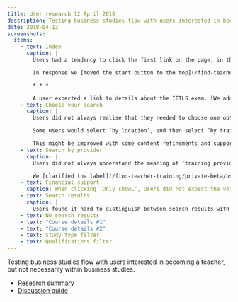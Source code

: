 ```yaml
---
title: User research 12 April 2018
description: Testing business studies flow with users interested in becoming a teacher, but not necessarily within business studies.
date: 2018-04-12
screenshots:
  items:
    - text: Index
      caption: |
        Users had a tendency to click the first link on the page, in this case ‘school experience’.

        In response we [moved the start button to the top](/find-teacher-training/private-beta/user-research-apr-25#index).

        * * *

        A user expected a link to details about the IETLS exam. [We added a link](/find-teacher-training/private-beta/user-research-apr-25#index).
    - text: Choose your search
      caption: |
        Users did not always realise that they needed to choose one option.

        Some users would select ‘by location’, and then select ‘by training provider’ before continuing.

        This might be improved with some content refinements and supporting copy.
    - text: Search by provider
      caption: |
        Users did not always understand the meaning of ‘training provider’

        We [clarified the label](/find-teacher-training/private-beta/user-research-apr-25#search-by-provider) by indicating that it’s a school or university.
    - text: Financial support
      caption: When clicking ‘Only show…’, users did not expect the volume of content that appeared beneath the option.
    - text: Search results
      caption: |
        Users found it hard to distinguish between search results with similar titles. [We updated search result titles](/find-teacher-training/private-beta/user-research-apr-25#search-results).
    - text: No search results
    - text: "Course details #1"
    - text: "Course details #2"
    - text: Study type filter
    - text: Qualifications filter
---
```


Testing business studies flow with users interested in becoming a teacher, but not necessarily within business studies.

* [Research summary](https://dfedigital.atlassian.net/wiki/spaces/BaT/pages/264339608/13th+Round+-+April+12th)
* [Discussion guide](https://dfedigital.atlassian.net/wiki/spaces/BaT/pages/270041089/Discussion+guide+-+13th+round+-+candidate+research)
